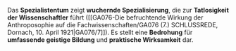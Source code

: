 
Das **Spezialistentum** zeigt **wuchernde Spezialisierung**, die zur **Tatlosigkeit der Wissenschaftler** führt ([[GA076-Die befruchtende Wirkung der Anthroposophie auf die Fachwissenschaften/GA076 (7.) SCHLUSSREDE, Dornach, 10. April 1921|GA076/7]]). Es stellt eine **Bedrohung** für **umfassende geistige Bildung** und **praktische Wirksamkeit** dar.
